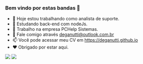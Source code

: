 ### Bem vindo por estas bandas 👋

<!--
**deganutti/deganutti** is a ✨ _special_ ✨ repository because its `README.md` (this file) appears on your GitHub profile.

Here are some ideas to get you started:
-->
- 🔭 Hoje estou trabalhando como analista de suporte.
- 🌱 Estudando back-end com nodeJs.
- 👯 Trabalho na empresa PCHelp Sistemas.
- 💬 Fale comigo através deganutti@outlook.com.br
- 📫 Você pode acessar meu CV em https://deganutti.github.io
- ❤ Obrigado por estar aqui. 

  
<div>    
  <a href = "mailto:deganutti@outlook.com.br"><img src="https://img.shields.io/badge/-Gmail-%23333?style=for-the-badge&logo=gmail&logoColor=white" target="_blank"></a>
  <a href="https://www.linkedin.com/in/luiz-gabriel-deganutti-20a8245b/" target="_blank"><img src="https://img.shields.io/badge/-LinkedIn-%230077B5?style=for-the-badge&logo=linkedin&logoColor=white" target="_blank"></a> 
 
   
 
</div>
